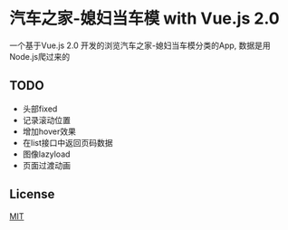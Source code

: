 # 汽车之家-媳妇当车模 with Vue.js 2.0

一个基于Vue.js 2.0 开发的浏览汽车之家-媳妇当车模分类的App, 数据是用Node.js爬过来的

## TODO
* 头部fixed
* 记录滚动位置
* 增加hover效果
* 在list接口中返回页码数据
* 图像lazyload
* 页面过渡动画

## License

[MIT](https://opensource.org/licenses/MIT)